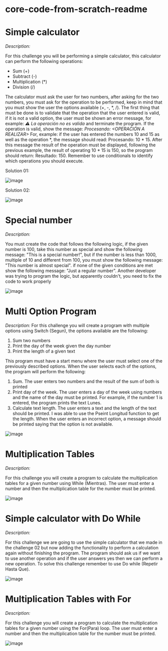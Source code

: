 # core-code-from-scratch-readme

# Simple calculator
*Description:*

For this challenge you will be performing a simple calculator, this calculator can perform the following operations:
- Sum (+)
- Subtract (-)
- Multiplication (*)
- Division (/)

The calculator must ask the user for two numbers, after asking for the two numbers, you must ask for the operation to be performed, keep in mind that you must show the user the options available (+, -, *, /). The first thing that must be done is to validate that the operation that the user entered is valid, if it is not a valid option, the user must be shown an error message, for example: *⚠️ La operación no es valida* and terminate the program. If the operation is valid, show the message: *Procesando: <OPERACIÓN A REALIZAR>* For, example: if the user has entered the numbers 10 and 15 as well as the operation *, the message should read: Procesando: 10 * 15. After this message the result of the operation must be displayed, following the previous example, the result of operating 10 * 15 is 150, so the program should return: Resultado: 150. Remember to use conditionals to identify which operations you should execute.

Solution 01:

![image](https://user-images.githubusercontent.com/106286065/232945445-99a44181-67c8-4c0a-9f12-de02f28448ea.png)

Solution 02:

![image](https://user-images.githubusercontent.com/106286065/232954744-777c41d3-c094-4627-83f2-50b07f067239.png)

# Special number

*Description:*

You must create the code that follows the following logic, if the given number is 100, take this number as special and show the following message: "This is a special number!", but if the number is less than 1000, multiple of 10 and different from 100, you must show the following message: "This number is almost special". if none of the given conditions are met show the following message: "Just a regular number". Another developer was trying to program the logic, but apparently couldn't, you need to fix the code to work properly

![image](https://user-images.githubusercontent.com/106286065/233219571-6a93ef35-77ca-4638-b6ad-d40a3e151917.png)

# Multi Option Program

*Description:*
For this challenge you will create a program with multiple options using Switch (Segun), the options available are the following:

1. Sum two numbers
2. Print the day of the week given the day number
3. Print the length of a given text

This program must have a start menu where the user must select one of the previously described options. When the user selects each of the options, the program will perform the following:

1. Sum. The user enters two numbers and the result of the sum of both is printed
2. Print day of the week. The user enters a day of the week using numbers and the name of the day must be printed. For example, if the number 1 is entered, the program prints the text Lunes.
3. Calculate text length. The user enters a text and the length of the text should be printed. I was able to use the Pseint Longitud function to get the length.
When the user enters an incorrect option, a message should be printed saying that the option is not available.

![image](https://user-images.githubusercontent.com/106286065/233236691-de68fc60-55c1-493c-af56-b1745ed1756d.png)

# Multiplication Tables

*Description:*

For this challenge you will create a program to calculate the multiplication tables for a given number using While (Mientras). The user must enter a number and then the multiplication table for the number must be printed.

![image](https://user-images.githubusercontent.com/106286065/234161216-5b7cac59-da1d-4931-af5a-5101a1d8c566.png)

# Simple calculator with Do While

*Description:*

For this challenge we are going to use the simple calculator that we made in the challenge 02 but now adding the functionality to perform a calculation again without finishing the program. The program should ask us if we want to use another operation and if the user answers yes then we can perform a new operation. To solve this challenge remember to use Do while (Repetir Hasta Que).

![image](https://user-images.githubusercontent.com/106286065/234744264-39c2e293-3ae4-4981-9b8e-2fe7a6bf83f5.png)

# Multiplication Tables with For

*Description:*

For this challenge you will create a program to calculate the multiplication tables for a given number using the For(Para) loop. The user must enter a number and then the multiplication table for the number must be printed.

![image](https://user-images.githubusercontent.com/106286065/235010645-707922e0-26a4-40ce-89f2-e60ff92a4750.png)


